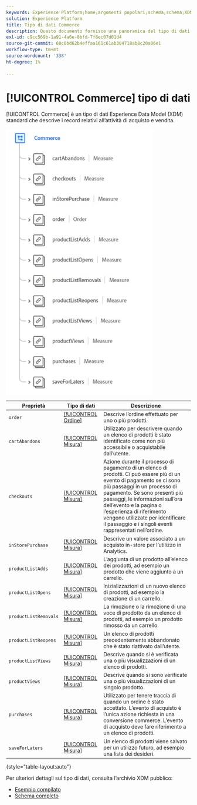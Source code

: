 ```yaml
---
keywords: Experience Platform;home;argomenti popolari;schema;schema;XDM;campi;schemi;schemi;commerce;datatype;data-type;data type;data type;
solution: Experience Platform
title: Tipo di dati Commerce
description: Questo documento fornisce una panoramica del tipo di dati Commerce Experience Data Model (XDM).
exl-id: c9cc569b-1a91-4a6e-8bfd-7f8ec07d01d4
source-git-commit: 60c0bd62b4effaa161c61ab304718ab8c20a06e1
workflow-type: tm+mt
source-wordcount: '338'
ht-degree: 1%

---
```


# [!UICONTROL Commerce] tipo di dati

[!UICONTROL Commerce] è un tipo di dati Experience Data Model (XDM) standard che descrive i record relativi all’attività di acquisto e vendita.

<img src="../images/data-types/commerce.PNG" width="400" /><br />

| Proprietà | Tipo di dati | Descrizione |
| --- | --- | --- |
| `order` | [[!UICONTROL Ordine]](./order.md) | Descrive l’ordine effettuato per uno o più prodotti. |
| `cartAbandons` | [[!UICONTROL Misura]](./measure.md) | Utilizzato per descrivere quando un elenco di prodotti è stato identificato come non più accessibile o acquistabile dall’utente. |
| `checkouts` | [[!UICONTROL Misura]](./measure.md) | Azione durante il processo di pagamento di un elenco di prodotti. Ci può essere più di un evento di pagamento se ci sono più passaggi in un processo di pagamento. Se sono presenti più passaggi, le informazioni sull’ora dell’evento e la pagina o l’esperienza di riferimento vengono utilizzate per identificare il passaggio e i singoli eventi rappresentati nell’ordine. |
| `inStorePurchase` | [[!UICONTROL Misura]](./measure.md) | Descrive un valore associato a un acquisto in-store per l’utilizzo in Analytics. |
| `productListAdds` | [[!UICONTROL Misura]](./measure.md) | L’aggiunta di un prodotto all’elenco dei prodotti, ad esempio un prodotto che viene aggiunto a un carrello. |
| `productListOpens` | [[!UICONTROL Misura]](./measure.md) | Inizializzazioni di un nuovo elenco di prodotti, ad esempio la creazione di un carrello. |
| `productListRemovals` | [[!UICONTROL Misura]](./measure.md) | La rimozione o la rimozione di una voce di prodotto da un elenco di prodotti, ad esempio un prodotto rimosso da un carrello. |
| `productListReopens` | [[!UICONTROL Misura]](./measure.md) | Un elenco di prodotti precedentemente abbandonato che è stato riattivato dall’utente. |
| `productListViews` | [[!UICONTROL Misura]](./measure.md) | Descrive quando si è verificata una o più visualizzazioni di un elenco di prodotti. |
| `productViews` | [[!UICONTROL Misura]](./measure.md) | Descrive quando si sono verificate una o più visualizzazioni di un singolo prodotto. |
| `purchases` | [[!UICONTROL Misura]](./measure.md) | Utilizzato per tenere traccia di quando un ordine è stato accettato. L’evento di acquisto è l’unica azione richiesta in una conversione commerce. L’evento di acquisto deve fare riferimento a un elenco di prodotti. |
| `saveForLaters` | [[!UICONTROL Misura]](./measure.md) | Un elenco di prodotti viene salvato per un utilizzo futuro, ad esempio una lista dei desideri. |

{style="table-layout:auto"}

Per ulteriori dettagli sul tipo di dati, consulta l’archivio XDM pubblico:

* [Esempio compilato](https://github.com/adobe/xdm/blob/master/components/datatypes/marketing/commerce.example.1.json)
* [Schema completo](https://github.com/adobe/xdm/blob/master/components/datatypes/marketing/commerce.schema.json)
